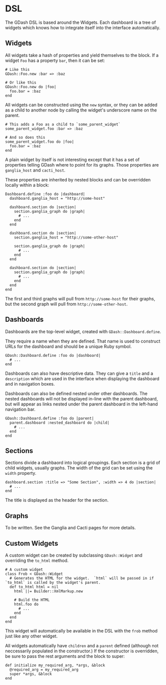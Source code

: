 # DSL

The GDash DSL is based around the Widgets.  Each dashboard is a tree of widgets which knows how to integrate itself into
the interface automatically.

## Widgets

All widgets take a hash of properties and yield themselves to the block.  If a widget `Foo` has a property `bar`, then
it can be set:

    # Like this
    GDash::Foo.new :bar => :baz

    # Or like this
    GDash::Foo.new do |foo|
      foo.bar = :baz
    end

All widgets can be constructed using the `new` syntax, or they can be added as a child to another node by calling the
widget's underscore name on the parent.

    # This adds a Foo as a child to `some_parent_widget`
    some_parent_widget.foo :bar => :baz

    # And so does this
    some_parent_widget.foo do |foo|
      foo.bar = :baz
    end

A plain widget by itself is not interesting except that it has a set of properties telling GDash where to point for its
graphs.  Those properties are `ganglia_host` and `cacti_host`.

These properties are inherited by nested blocks and can be overridden locally within a block:

    Dashboard.define :foo do |dashboard|
      dashboard.ganglia_host = "http://some-host"

      dashboard.section do |section|
        section.ganglia_graph do |graph|
          # ...
        end
      end

      dashboard.section do |section|
        section.ganglia_host = "http://some-other-host"

        section.ganglia_graph do |graph|
          # ...
        end
      end

      dashboard.section do |section|
        section.ganglia_graph do |graph|
          # ...
        end
      end
    end

The first and third graphs will pull from `http://some-host` for their graphs, but the second graph will pull from
`http://some-other-host`.

## Dashboards

Dashboards are the top-level widget, created with `GDash::Dashboard.define`.

They require a name when they are defined.  That name is used to construct URLs for the dashboard and should be a unique
Ruby symbol.

    GDash::Dashboard.define :foo do |dashboard|
      # ...
    end

Dashboards can also have descriptive data.  They can give a `title` and a `description` which are used in the interface
when displaying the dashboard and in navigation boxes.

Dashboards can also be defined nested under other dashboards.  The nested dashboards will not be displayed in-line with
the parent dashboard, but will appear as links nested under the parent dashboard in the left-hand navigation bar.

    GDash::Dashboard.define :foo do |parent|
      parent.dashboard :nested_dashboard do |child|
        # ...
      end
    end

## Sections

Sections divide a dashbaord into logical groupings.  Each section is a grid of child widgets, usually graphs.  The width
of the grid can be set using the `width` property.

    dashboard.section :title => "Some Section", :width => 4 do |section|
      # ...
    end

The title is displayed as the header for the section.

## Graphs

To be written.  See the Ganglia and Cacti pages for more details.

## Custom Widgets

A custom widget can be created by subclassing `GDash::Widget` and overriding the `to_html` method.

    # A custom widget
    class Frob < GDash::Widget
      # Generates the HTML for the widget.  `html` will be passed in if `to_html` is called by the widget's parent.
      def to_html html = nil
        html ||= Builder::XmlMarkup.new

        # Build the HTML
        html.foo do
          # ...
        end
      end
    end

This widget will automatically be available in the DSL with the `frob` method just like any other widget.

All widgets automatically have `children` and a `parent` defined (although not neccessarily populated in the
constructor.)  If the constructor is overridden, be sure to pass the rest arguments and the block to super:

    def initialize my_required_arg, *args, &block
      @required_arg = my_required_arg
      super *args, &block
    end